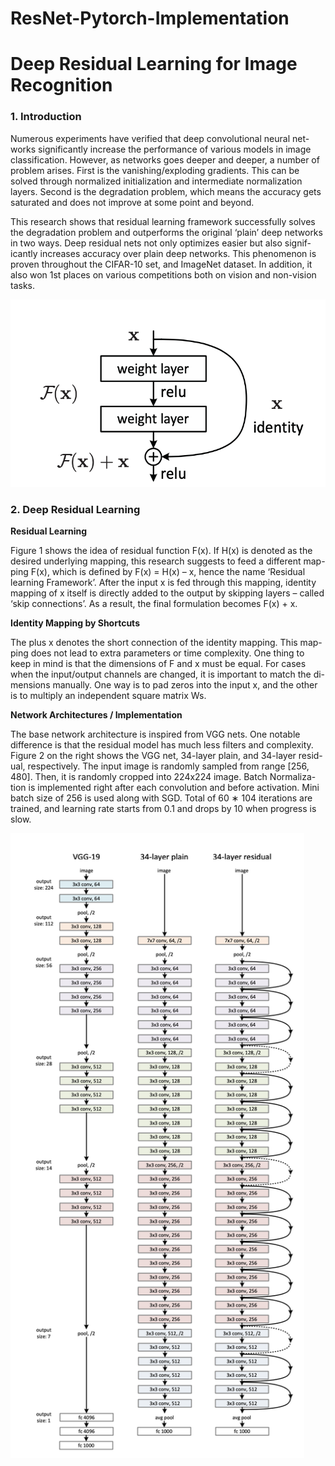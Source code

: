 # ResNet-Pytorch-Implementation

# Deep Residual Learning for Image Recognition

### 1. Introduction 

Numerous experiments have verified that deep convolutional neural net- works significantly increase the performance of various models in image classification. However, as networks goes deeper and deeper, a number of problem arises. First is the vanishing/exploding gradients. This can be solved through normalized initialization and intermediate normalization layers. Second is the degradation problem, which means the accuracy gets saturated and does not improve at some point and beyond.

This research shows that residual learning framework successfully solves the degradation problem and outperforms the original ‘plain’ deep networks in two ways. Deep residual nets not only optimizes easier but also signif- icantly increases accuracy over plain deep networks. This phenomenon is proven throughout the CIFAR-10 set, and ImageNet dataset. In addition, it also won 1st places on various competitions both on vision and non-vision tasks.

<img src="figure/Residual.png" height="300"/>

### 2. Deep Residual Learning 

**Residual Learning**

Figure 1 shows the idea of residual function F(x). If H(x) is denoted as the desired underlying mapping, this research suggests to feed a different map- ping F(x), which is defined by F(x) = H(x) – x, hence the name ‘Residual learning Framework’. After the input x is fed through this mapping, identity mapping of x itself is directly added to the output by skipping layers – called ‘skip connections’. As a result, the final formulation becomes F(x) + x.

**Identity Mapping by Shortcuts**

The plus x denotes the short connection of the identity mapping. This map- ping does not lead to extra parameters or time complexity. One thing to keep in mind is that the dimensions of F and x must be equal. For cases when the input/output channels are changed, it is important to match the di- mensions manually. One way is to pad zeros into the input x, and the other is to multiply an independent square matrix Ws.

**Network Architectures / Implementation**

The base network architecture is inspired from VGG nets. One notable difference is that the residual model has much less filters and complexity. Figure 2 on the right shows the VGG net, 34-layer plain, and 34-layer resid- ual, respectively. The input image is randomly sampled from range [256, 480]. Then, it is randomly cropped into 224x224 image. Batch Normaliza- tion is implemented right after each convolution and before activation. Mini batch size of 256 is used along with SGD. Total of 60 ∗ 104 iterations are trained, and learning rate starts from 0.1 and drops by 10 when progress is slow.

<img src="figure/model.png" height="1000"/>

